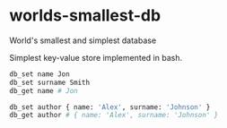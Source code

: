 # worlds-smallest-db
World's smallest and simplest database

Simplest key-value store implemented in bash.


```bash
db_set name Jon
db_set surname Smith
db_get name # Jon

db_set author { name: 'Alex', surname: 'Johnson' }
db_get author # { name: 'Alex', surname: 'Johnson' }
```
